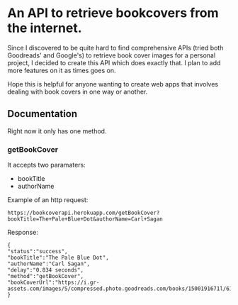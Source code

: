 # An API to retrieve bookcovers from the internet.

Since I discovered to be quite hard to find comprehensive APIs (tried both Goodreads' and Google's) to retrieve book cover images for a personal project, I decided to create this API which does exactly that. I plan to add more features on it as times goes on.

Hope this is helpful for anyone wanting to create web apps that involves dealing with book covers in one way or another.

## Documentation

Right now it only has one method.

### getBookCover

It accepts two paramaters:

- bookTitle
- authorName

Example of an http request:

`https://bookcoverapi.herokuapp.com/getBookCover?bookTitle=The+Pale+Blue+Dot&authorName=Carl+Sagan`

Response:

```
{
"status":"success",
"bookTitle":"The Pale Blue Dot",
"authorName":"Carl Sagan",
"delay":"0.834 seconds",
"method":"getBookCover",
"bookCoverUrl":"https://i.gr-assets.com/images/S/compressed.photo.goodreads.com/books/1500191671l/61663._SY475_.jpg"
}
```
